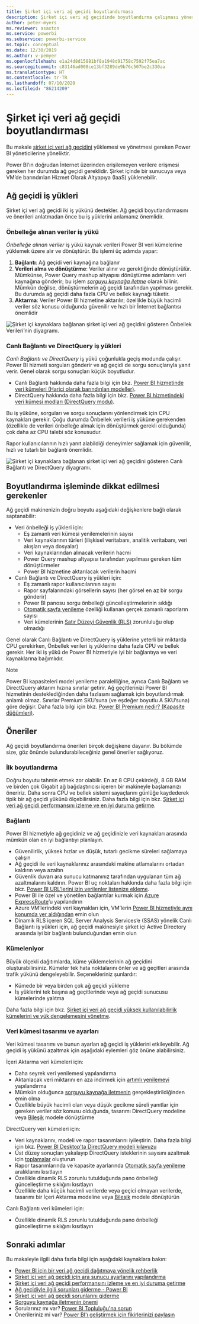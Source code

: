 ```yaml
---
title: Şirket içi veri ağ geçidi boyutlandırması
description: Şirket içi veri ağ geçidinde boyutlandırma çalışması yönergeleri.
author: peter-myers
ms.reviewer: asaxton
ms.service: powerbi
ms.subservice: powerbi-service
ms.topic: conceptual
ms.date: 12/30/2019
ms.author: v-pemyer
ms.openlocfilehash: e1a24d8d15881bf8a1948d91758c7592f75ea7ac
ms.sourcegitcommit: c83146ad008ce13bf3289de9b76c507be2c330aa
ms.translationtype: HT
ms.contentlocale: tr-TR
ms.lasthandoff: 07/10/2020
ms.locfileid: "86214209"
---
```

# <a name="on-premises-data-gateway-sizing"></a>Şirket içi veri ağ geçidi boyutlandırması

Bu makale [şirket içi veri ağ geçidini](../connect-data/service-gateway-onprem.md) yüklemesi ve yönetmesi gereken Power BI yöneticilerine yöneliktir.

Power BI’ın doğrudan İnternet üzerinden erişilemeyen verilere erişmesi gereken her durumda ağ geçidi gereklidir. Şirket içinde bir sunucuya veya VM’de barındırılan Hizmet Olarak Altyapıya (IaaS) yüklenebilir.

## <a name="gateway-workloads"></a>Ağ geçidi iş yükleri

Şirket içi veri ağ geçidi iki iş yükünü destekler. Ağ geçidi boyutlandırmasını ve önerileri anlatmadan önce bu iş yüklerini anlamanız önemlidir.

### <a name="cached-data-workload"></a>Önbelleğe alınan veriler iş yükü

_Önbelleğe alınan veriler_ iş yükü kaynak verileri Power BI veri kümelerine yüklemek üzere alır ve dönüştürür. Bu işlemi üç adımda yapar:

1. **Bağlantı**: Ağ geçidi veri kaynağına bağlanır
1. **Verileri alma ve dönüştürme**: Veriler alınır ve gerektiğinde dönüştürülür. Mümkünse, Power Query mashup altyapısı dönüştürme adımlarını veri kaynağına gönderir; bu işlem _[sorguyu kaynağa iletme](power-query-folding.md)_ olarak bilinir. Mümkün değilse, dönüştürmelerin ağ geçidi tarafından yapılması gerekir. Bu durumda ağ geçidi daha fazla CPU ve bellek kaynağı tüketir.
1. **Aktarma**: Veriler Power BI hizmetine aktarılır; özellikle büyük hacimli veriler söz konusu olduğunda güvenilir ve hızlı bir İnternet bağlantısı önemlidir

![Şirket içi kaynaklara bağlanan şirket içi veri ağ geçidini gösteren Önbellek Verileri’nin diyagramı.](media/gateway-onprem-sizing/gateway-onprem-workload-cached-data.png)

### <a name="live-connection-and-directquery-workloads"></a>Canlı Bağlantı ve DirectQuery iş yükleri

_Canlı Bağlantı ve DirectQuery_ iş yükü çoğunlukla geçiş modunda çalışır. Power BI hizmeti sorguları gönderir ve ağ geçidi de sorgu sonuçlarıyla yanıt verir. Genel olarak sorgu sonuçları küçük boyutludur.

- Canlı Bağlantı hakkında daha fazla bilgi için bkz. [Power BI hizmetinde veri kümeleri (Harici olarak barındırılan modeller)](../connect-data/service-datasets-understand.md#external-hosted-models).
- DirectQuery hakkında daha fazla bilgi için bkz. [Power BI hizmetindeki veri kümesi modları (DirectQuery modu)](../connect-data/service-dataset-modes-understand.md#directquery-mode).

Bu iş yüküne, sorguları ve sorgu sonuçlarını yönlendirmek için CPU kaynakları gerekir. Çoğu durumda Önbellek verileri iş yüküne gerekenden (özellikle de verileri önbelleğe almak için dönüştürmek gerekli olduğunda) çok daha az CPU talebi söz konusudur.

Rapor kullanıcılarının hızlı yanıt alabildiği deneyimler sağlamak için güvenilir, hızlı ve tutarlı bir bağlantı önemlidir.

![Şirket içi kaynaklara bağlanan şirket içi veri ağ geçidini gösteren Canlı Bağlantı ve DirectQuery diyagramı.](media/gateway-onprem-sizing/gateway-onprem-workload-liveconnection-directquery.png)

## <a name="sizing-considerations"></a>Boyutlandırma işleminde dikkat edilmesi gerekenler

Ağ geçidi makinenizin doğru boyutu aşağıdaki değişkenlere bağlı olarak saptanabilir:

- Veri önbelleği iş yükleri için:
  - Eş zamanlı veri kümesi yenilemelerinin sayısı
  - Veri kaynaklarının türleri (ilişkisel veritabanı, analitik veritabanı, veri akışları veya dosyalar)
  - Veri kaynaklarından alınacak verilerin hacmi
  - Power Query mashup altyapısı tarafından yapılması gereken tüm dönüştürmeler
  - Power BI hizmetine aktarılacak verilerin hacmi
- Canlı Bağlantı ve DirectQuery iş yükleri için:
  - Eş zamanlı rapor kullanıcılarının sayısı
  - Rapor sayfalarındaki görsellerin sayısı (her görsel en az bir sorgu gönderir)
  - Power BI panosu sorgu önbelleği güncelleştirmelerinin sıklığı
  - [Otomatik sayfa yenileme](../create-reports/desktop-automatic-page-refresh.md) özelliği kullanan gerçek zamanlı raporların sayısı
  - Veri kümelerinin [Satır Düzeyi Güvenlik (RLS)](../create-reports/desktop-rls.md) zorunluluğu olup olmadığı

Genel olarak Canlı Bağlantı ve DirectQuery iş yüklerine yeterli bir miktarda CPU gerekirken, Önbellek verileri iş yüklerine daha fazla CPU ve bellek gerekir. Her iki iş yükü de Power BI hizmetiyle iyi bir bağlantıya ve veri kaynaklarına bağımlıdır.

> [!NOTE]
> Power BI kapasiteleri model yenileme paralelliğine, ayrıca Canlı Bağlantı ve DirectQuery aktarım hızına sınırlar getirir. Ağ geçitlerinizi Power BI hizmetinin desteklediğinden daha fazlasını sağlamak için boyutlandırmak anlamlı olmaz. Sınırlar Premium SKU’suna (ve eşdeğer boyutlu A SKU’suna) göre değişir. Daha fazla bilgi için bkz. [Power BI Premium nedir? (Kapasite düğümleri)](../admin/service-premium-what-is.md#capacity-nodes).

## <a name="recommendations"></a>Öneriler

Ağ geçidi boyutlandırma önerileri birçok değişkene dayanır. Bu bölümde size, göz önünde bulundurabileceğiniz genel öneriler sağlıyoruz.

### <a name="initial-sizing"></a>İlk boyutlandırma

Doğru boyutu tahmin etmek zor olabilir. En az 8 CPU çekirdeği, 8 GB RAM ve birden çok Gigabit ağ bağdaştırıcısı içeren bir makineyle başlamanızı öneririz. Daha sonra CPU ve bellek sistemi sayaçlarını günlüğe kaydederek tipik bir ağ geçidi yükünü ölçebilirsiniz. Daha fazla bilgi için bkz. [Şirket içi veri ağ geçidi performansını izleme ve en iyi duruma getirme](/data-integration/gateway/service-gateway-performance).

### <a name="connectivity"></a>Bağlantı

Power BI hizmetiyle ağ geçidiniz ve ağ geçidinizle veri kaynakları arasında mümkün olan en iyi bağlantıyı planlayın.

- Güvenilirlik, yüksek hızlar ve düşük, tutarlı gecikme süreleri sağlamaya çalışın
- Ağ geçidi ile veri kaynaklarınız arasındaki makine atlamalarını ortadan kaldırın veya azaltın
- Güvenlik duvarı ara sunucu katmanınız tarafından uygulanan tüm ağ azaltmalarını kaldırın. Power BI uç noktaları hakkında daha fazla bilgi için bkz. [Power BI URL’lerini izin verilenler listenize ekleme](../admin/power-bi-whitelist-urls.md).
- Power BI ile özel ve yönetilen bağlantılar kurmak için [Azure ExpressRoute](/azure/expressroute/expressroute-introduction)’u yapılandırın
- Azure VM’lerindeki veri kaynakları için, VM’lerin [Power BI hizmetiyle aynı konumda yer aldığından](../admin/service-admin-where-is-my-tenant-located.md) emin olun
- Dinamik RLS içeren SQL Server Analysis Services’e (SSAS) yönelik Canlı Bağlantı iş yükleri için, ağ geçidi makinesiyle şirket içi Active Directory arasında iyi bir bağlantı bulunduğundan emin olun

### <a name="clustering"></a>Kümeleniyor

Büyük ölçekli dağıtımlarda, küme yüklemelerinin ağ geçidini oluşturabilirsiniz. Kümeler tek hata noktalarını önler ve ağ geçitleri arasında trafik yükünü dengeleyebilir. Seçenekleriniz şunlardır:

- Kümede bir veya birden çok ağ geçidi yükleme
- İş yüklerini tek başına ağ geçitlerinde veya ağ geçidi sunucusu kümelerinde yalıtma

Daha fazla bilgi için bkz. [Şirket içi veri ağ geçidi yüksek kullanılabilirlik kümelerini ve yük dengelemesini yönetme](/data-integration/gateway/service-gateway-high-availability-clusters).

### <a name="dataset-design-and-settings"></a>Veri kümesi tasarımı ve ayarları

Veri kümesi tasarımı ve bunun ayarları ağ geçidi iş yüklerini etkileyebilir. Ağ geçidi iş yükünü azaltmak için aşağıdaki eylemleri göz önüne alabilirsiniz.

İçeri Aktarma veri kümeleri için:

- Daha seyrek veri yenilemesi yapılandırma
- Aktarılacak veri miktarını en aza indirmek için [artımlı yenilemeyi](../admin/service-premium-incremental-refresh.md) yapılandırma
- Mümkün olduğunca [sorguyu kaynağa iletmenin](power-query-folding.md) gerçekleştirildiğinden emin olma
- Özellikle büyük hacimli olan veya düşük gecikme süreli yanıtlar için gereken veriler söz konusu olduğunda, tasarımı DirectQuery modeline veya [Bileşik](../connect-data/service-dataset-modes-understand.md#composite-mode) modele dönüştürme

DirectQuery veri kümeleri için:

- Veri kaynaklarını, modeli ve rapor tasarımlarını iyileştirin. Daha fazla bilgi için bkz. [Power BI Desktop’ta DirectQuery modeli kılavuzu](directquery-model-guidance.md)
- Üst düzey sonuçları yakalayıp DirectQuery isteklerinin sayısını azaltmak için [toplamalar](../transform-model/desktop-aggregations.md) oluşturun
- Rapor tasarımlarında ve kapasite ayarlarında [Otomatik sayfa yenileme](../create-reports/desktop-automatic-page-refresh.md) aralıklarını kısıtlayın
- Özellikle dinamik RLS zorunlu tutulduğunda pano önbelleği güncelleştirme sıklığını kısıtlayın
- Özellikle daha küçük hacimli verilerde veya geçici olmayan verilerde, tasarımı bir İçeri Aktarma modeline veya [Bileşik](../connect-data/service-dataset-modes-understand.md#composite-mode) modele dönüştürün

Canlı Bağlantı veri kümeleri için:

- Özellikle dinamik RLS zorunlu tutulduğunda pano önbelleği güncelleştirme sıklığını kısıtlayın

## <a name="next-steps"></a>Sonraki adımlar

Bu makaleyle ilgili daha fazla bilgi için aşağıdaki kaynaklara bakın:

- [Power BI için bir veri ağ geçidi dağıtmaya yönelik rehberlik](../connect-data/service-gateway-deployment-guidance.md)
- [Şirket içi veri ağ geçidi için ara sunucu ayarlarını yapılandırma](/data-integration/gateway/service-gateway-proxy)
- [Şirket içi veri ağ geçidi performansını izleme ve en iyi duruma getirme](/data-integration/gateway/service-gateway-performance)
- [Ağ geçidiyle ilgili sorunları giderme - Power BI](../connect-data/service-gateway-onprem-tshoot.md)
- [Şirket içi veri ağ geçidi sorunlarını giderme](/data-integration/gateway/service-gateway-tshoot)
- [Sorguyu kaynağa iletmenin önemi](power-query-folding.md)
- Sorularınız mı var? [Power BI Topluluğu'na sorun](https://community.powerbi.com/)
- Önerileriniz mi var? [Power BI'ı geliştirmek için fikirlerinizi paylaşın](https://ideas.powerbi.com)
